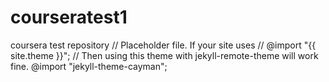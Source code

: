# courseratest1
coursera test repository
// Placeholder file. If your site uses
//     @import "{{ site.theme }}";
// Then using this theme with jekyll-remote-theme will work fine.
@import "jekyll-theme-cayman";
